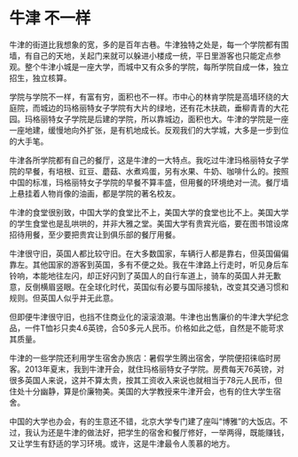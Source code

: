 # 牛津 不一样

牛津的街道比我想象的宽，多的是百年古巷。牛津独特之处是，每一个学院都有围墙，有自己的天地，关起门来就可以躲进小楼成一统，平日里游客也只能定点参观。整个牛津小城是一座大学，而城中又有众多的学院，每所学院自成一体，独立招生，独立核算。 

学院与学院不一样，有富有穷，面积也不一样。市中心的林肯学院是高墙环绕的大庭院，而城边的玛格丽特女子学院有大片的绿地，还有花木扶疏，垂柳青青的大花园。玛格丽特女子学院是后建的学院，所以靠城边，面积也大。牛津的学院是一座一座地建，缓慢地向外扩张，是有机地成长。反观我们的大学城，大多是一步到位的大手笔。 

牛津各所学院都有自己的餐厅，这是牛津的一大特点。我吃过牛津玛格丽特女子学院的早餐，有培根、豇豆、蘑菇、水煮鸡蛋，另有水果、牛奶、咖啡什么的。按照中国的标准，玛格丽特女子学院的早餐不算丰盛，但用餐的环境绝对一流。餐厅墙上悬挂着人物肖像的油画，都是学院的著名校友。 

牛津的食堂很别致，中国大学的食堂比不上，美国大学的食堂也比不上。美国大学的学生食堂也是乱哄哄的，并非大雅之堂。美国大学有贵宾光临，要在图书馆设席招待用餐，至少要把贵宾让到俱乐部的餐厅用餐。 

牛津很守旧，英国人都比较守旧。在大多数国家，车辆行人都是靠右，但英国偏偏靠左。其他国家的游客到英国，多有不便之处。我在牛津路上行走时，听见身后车铃响，本能地往左闪，却正好闪到了英国人的自行车道上，骑车的英国人并无歉意，反倒横眉竖眼。在全球化时代，英国似有必要与国际接轨，改变其交通习惯和规则。但英国人似乎并无此意。 

但即便牛津很守旧，也挡不住商业化的滚滚浪潮。牛津也出售廉价的牛津大学纪念品，一件T恤衫只卖4.6英镑，合50多元人民币。价格如此之低，自然是不能苛求其质量。 

牛津的一些学院还利用学生宿舍办旅店：暑假学生腾出宿舍，学院便招徕临时房客。2013年夏末，我到牛津开会，就住玛格丽特女子学院。房费每天76英镑，对很多英国人来说，这并不算太贵，按其工资收入来说也就相当于78元人民币，但住处十分幽静，算是价廉物美。美国的大学教授来牛津开会，也有的住大学生宿舍。 

中国的大学也办会，有的生意还不错，北京大学专门建了座叫“博雅”的大饭店。不过，我认为还是牛津的做法好，把学生的宿舍和餐厅修好，一举两得，既能赚钱，又让学生有舒适的学习环境。或许，这是牛津最令人羡慕的地方。
